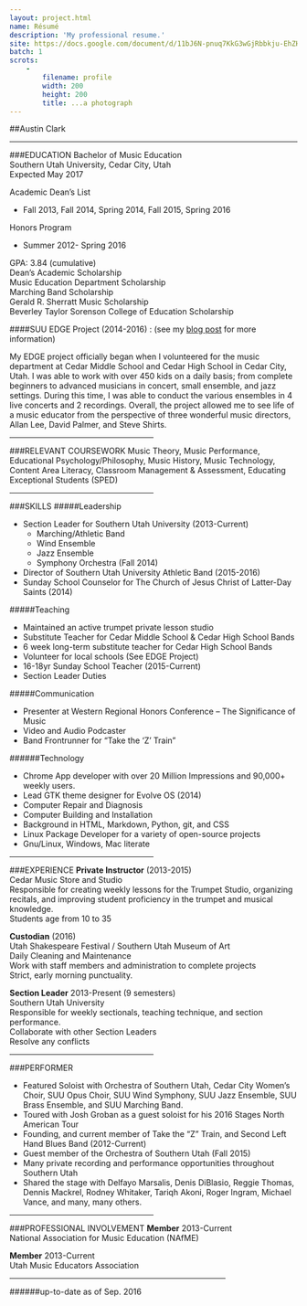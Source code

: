 ```yaml
---
layout: project.html
name: Résumé
description: 'My professional resume.'
site: https://docs.google.com/document/d/11bJ6N-pnuq7KkG3wGjRbbkju-EhZHj8I_ls7js7_bqw/edit?usp=sharing
batch: 1
scrots:
    -
        filename: profile
        width: 200
        height: 200
        title: ...a photograph
---
```



##Austin Clark


----------


###EDUCATION
Bachelor of Music Education   
Southern Utah University, Cedar City, Utah   
Expected May 2017  

Academic Dean’s List  

 - Fall 2013, Fall 2014, Spring 2014, Fall 2015, Spring 2016

Honors Program  

* Summer 2012- Spring 2016  

GPA: 3.84 (cumulative)  
Dean’s Academic Scholarship  
Music Education Department Scholarship  
Marching Band Scholarship   
Gerald R. Sherratt Music Scholarship  
Beverley Taylor Sorenson College of Education Scholarship  

####SUU EDGE Project (2014-2016) : (see my [blog post](http://projectmusiced.xyz/2016/07/07/Volunteering-At-Cedar-Middle-School/) for more information)

My EDGE project officially began when I volunteered for the music department at Cedar Middle School and Cedar High School in Cedar City, Utah. I was able to work with over 450 kids on a daily basis; from complete beginners to advanced musicians in concert, small ensemble, and jazz settings.  During this time, I was able to conduct the various ensembles in 4 live concerts and 2 recordings. Overall, the project allowed me to see life of a music educator from the perspective of three wonderful music directors, Allan Lee, David Palmer, and Steve Shirts.  

<hr align=left width="50%">

###RELEVANT COURSEWORK
Music Theory, Music Performance, Educational Psychology/Philosophy, Music History, Music Technology, Content Area Literacy, Classroom Management & Assessment, Educating Exceptional Students (SPED)

<hr align=left width="50%">

###SKILLS
#####Leadership

* Section Leader for Southern Utah University (2013-Current)
	* Marching/Athletic Band
	* Wind Ensemble
	* Jazz Ensemble
	* Symphony Orchestra (Fall 2014)
* Director of Southern Utah University Athletic Band (2015-2016)
* Sunday School Counselor for The Church of Jesus Christ of Latter-Day Saints (2014)

#####Teaching
* Maintained an active trumpet private lesson studio
* Substitute Teacher for Cedar Middle School & Cedar High School Bands
* 6 week long-term substitute teacher for Cedar High School Bands
* Volunteer for local schools (See EDGE Project)
* 16-18yr Sunday School Teacher (2015-Current)
* Section Leader Duties

#####Communication
* Presenter at Western Regional Honors Conference – The Significance of Music
* Video and Audio Podcaster
* Band Frontrunner for “Take the ‘Z’ Train”

######Technology
* Chrome App developer with over 20 Million Impressions and 90,000+ weekly users.
* Lead GTK theme designer for Evolve OS (2014)
* Computer Repair and Diagnosis
* Computer Building and Installation
* Background in HTML, Markdown, Python, git, and CSS
* Linux Package Developer for a variety of open-source projects
* Gnu/Linux, Windows, Mac literate

<hr align=left width="50%">

###EXPERIENCE
**Private Instructor** (2013-2015)  
Cedar Music Store and Studio  
Responsible for creating weekly lessons for the Trumpet Studio, organizing recitals, and improving student proficiency in the trumpet and musical knowledge.  
Students age from 10 to 35  

**Custodian** (2016)  
Utah Shakespeare Festival / Southern Utah Museum of Art  
Daily Cleaning and Maintenance  
Work with staff members and administration to complete projects  
Strict, early morning punctuality.  

**Section Leader** 2013-Present (9 semesters)  
Southern Utah University  
Responsible for weekly sectionals, teaching technique, and section performance.  
Collaborate with other Section Leaders  
Resolve any conflicts  

<hr align=left width="50%">

###PERFORMER
* Featured Soloist with Orchestra of Southern Utah, Cedar City Women’s Choir, SUU Opus Choir, SUU Wind Symphony, SUU Jazz Ensemble, SUU Brass Ensemble, and SUU Marching Band.
* Toured with Josh Groban as a guest soloist for his 2016 Stages North American Tour
* Founding, and current  member of Take the “Z” Train, and Second Left Hand Blues Band (2012-Current)
* Guest member of the Orchestra of Southern Utah (Fall 2015)
* Many private recording and performance opportunities throughout Southern Utah
* Shared the stage with Delfayo Marsalis, Denis DiBlasio, Reggie Thomas, Dennis Mackrel, Rodney Whitaker, Tariqh Akoni, Roger Ingram, Michael Vance, and many, many others.  

<hr align=left width="50%">

###PROFESSIONAL INVOLVEMENT
**Member**  2013-Current   
National Association for Music Education (NAfME)      

**Member**  2013-Current    
Utah Music Educators Association

<hr align=left width="75%">
######up-to-date as of Sep. 2016
